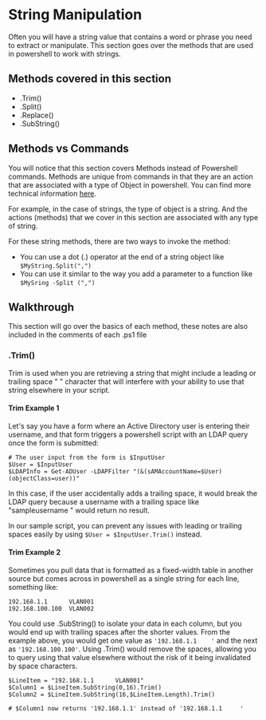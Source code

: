 # String Manipulation
Often you will have a string value that contains a word or phrase you need to extract or manipulate. This section goes over the methods that are used in powershell to work with strings.

## Methods covered in this section
  - .Trim()
  - .Split()
  - .Replace()
  - .SubString()
  
## Methods vs Commands
You will notice that this section covers Methods instead of Powershell commands. Methods are unique from commands in that they are an action that are associated with a type of Object in powershell. You can find more technical information [here](https://docs.microsoft.com/en-us/powershell/module/microsoft.powershell.core/about/about_methods?view=powershell-7.2).

For example, in the case of strings, the type of object is a string. And the actions (methods) that we cover in this section are associated with any type of string.

For these string methods, there are two ways to invoke the method:
  - You can use a dot (.) operator at the end of a string object like `$MyString.Split(",")`
  - You can use it similar to the way you add a parameter to a function like `$MySring -Split (",")`

## Walkthrough
This section will go over the basics of each method, these notes are also included in the comments of each .ps1 file

### .Trim()
Trim is used when you are retrieving a string that might include a leading or trailing space " " character that will interfere with your ability to use that string elsewhere in your script.

#### Trim Example 1
Let's say you have a form where an Active Directory user is entering their username, and that form triggers a powershell script with an LDAP query once the form is submitted:

```
# The user input from the form is $InputUser
$User = $InputUser
$LDAPInfo = Get-ADUser -LDAPFilter "(&(sAMAccountName=$User)(objectClass=user))"
```

In this case, if the user accidentally adds a trailing space, it would break the LDAP query because a username with a trailing space like "sampleusername " would return no result.

In our sample script, you can prevent any issues with leading or trailing spaces easily by using `$User = $InputUser.Trim()` instead.

#### Trim Example 2
Sometimes you pull data that is formatted as a fixed-width table in another source but comes across in powershell as a single string for each line, something like:

```
192.168.1.1      VLAN001
192.168.100.100  VLAN002
```

You could use .SubString() to isolate your data in each column, but you would end up with trailing spaces after the shorter values. From the example above, you would get one value as `'192.168.1.1    '` and the next as `'192.168.100.100'`. Using .Trim() would remove the spaces, allowing you to query using that value elsewhere without the risk of it being invalidated by space characters.

```
$LineItem = "192.168.1.1      VLAN001"
$Column1 = $LineItem.SubString(0,16).Trim()
$Column2 = $LineItem.SubString(16,$LineItem.Length).Trim()

# $Column1 now returns '192.168.1.1' instead of '192.168.1.1     '
```


